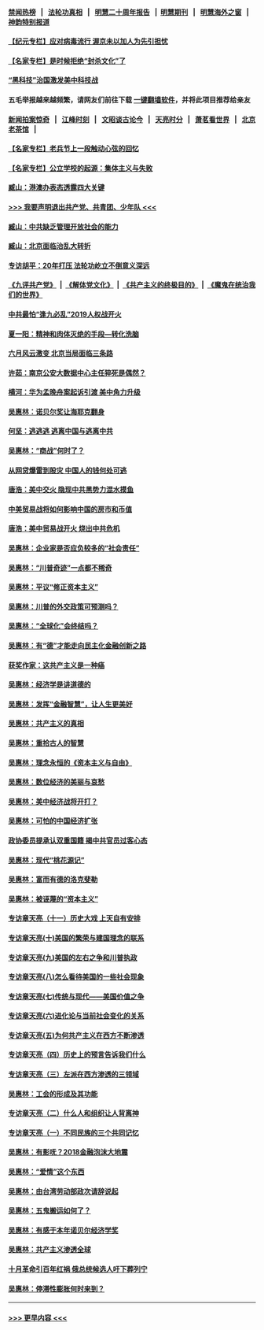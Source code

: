 #### [禁闻热榜](热点新闻.md?=0)  &nbsp;&nbsp;|&nbsp;&nbsp; [法轮功真相](https://github.com/gfw-breaker/truth/blob/master/README.md?=0) &nbsp;&nbsp;|&nbsp;&nbsp; [明慧二十周年报告](https://github.com/gfw-breaker/mh-reports/blob/master/README.md?=0) &nbsp;&nbsp;|&nbsp;&nbsp;[明慧期刊](https://github.com/gfw-breaker/mh-qikan) &nbsp;&nbsp;|&nbsp;&nbsp; [明慧海外之窗](https://github.com/gfw-breaker/mh-news/blob/master/README.md?=0) &nbsp;&nbsp;|&nbsp;&nbsp; [神韵特别报道](https://github.com/gfw-breaker/mh-news/blob/master/shenyun.md?=0)
#### [【纪元专栏】应对病毒流行 渥京未以加人为先引担忧](../pages/nsc423/n11875714.md?t=02270202) 
#### [【名家专栏】是时候拒绝“封杀文化”了](../pages/nsc423/n11814093.md?t=02270202) 
#### [“黑科技”治国激发美中科技战](../pages/nsc423/n11638056.md?t=02270202) 
#### 五毛举报越来越频繁，请网友们前往下载 [一键翻墙软件](https://github.com/gfw-breaker/ssr-accounts)，并将此项目推荐给亲友
#### [新闻拍案惊奇](https://github.com/gfw-breaker/banned-news/blob/master/pages/link4.md) &nbsp;&nbsp;|&nbsp;&nbsp; [江峰时刻](https://github.com/gfw-breaker/banned-news/blob/master/pages/link4.md) &nbsp;&nbsp;|&nbsp;&nbsp; [文昭谈古论今](https://github.com/gfw-breaker/banned-news/blob/master/pages/link4.md) &nbsp;&nbsp;|&nbsp;&nbsp; [天亮时分](https://github.com/gfw-breaker/banned-news/blob/master/pages/link4.md) &nbsp;&nbsp;|&nbsp;&nbsp; [萧茗看世界](https://github.com/gfw-breaker/banned-news/blob/master/pages/link4.md) &nbsp;&nbsp;|&nbsp;&nbsp; [北京老茶馆](https://github.com/gfw-breaker/banned-news/blob/master/pages/link4.md) &nbsp;&nbsp;|&nbsp;&nbsp; 
#### [【名家专栏】老兵节上一段触动心弦的回忆](../pages/nsc423/n11646016.md?t=02270202) 
#### [【名家专栏】公立学校的起源：集体主义与失败](../pages/nsc423/n11601833.md?t=02270202) 
#### [臧山：港澳办表态透露四大关键](../pages/nsc423/n11421628.md?t=02270202) 
#### [>>> 我要声明退出共产党、共青团、少年队 <<<](https://github.com/begood0513/goodnews/blob/master/quit/letter.md) 
#### [臧山：中共缺乏管理开放社会的能力](../pages/nsc423/n11407457.md?t=02270202) 
#### [臧山：北京面临治乱大转折](../pages/nsc423/n11406895.md?t=02270202) 
#### [专访胡平：20年打压 法轮功屹立不倒意义深远](../pages/nsc423/n11398800.md?t=02270202) 
#### [《九评共产党》](https://github.com/begood0513/9ping.md/blob/master/README.md) &nbsp;|&nbsp; [《解体党文化》](../../../../jtdwh.md/blob/master/README.md)  &nbsp;|&nbsp; [《共产主义的终极目的》](../../../../gczydzjmd.md/blob/master/README.md) &nbsp;|&nbsp; [《魔鬼在统治我们的世界》](../../../../mgztzwmdsj.md/blob/master/README.md) 
#### [中共最怕“逢九必乱”2019人权战开火](../pages/nsc423/n11385248.md?t=02270202) 
#### [夏一阳：精神和肉体灭绝的手段—转化洗脑](../pages/nsc423/n11368250.md?t=02270202) 
#### [六月风云激变 北京当局面临三条路](../pages/nsc423/n11313668.md?t=02270202) 
#### [许茹：南京公安大数据中心主任猝死是偶然？](../pages/nsc423/n11064744.md?t=02270202) 
#### [横河：华为孟晚舟案起诉引渡 美中角力升级](../pages/nsc423/n11027230.md?t=02270202) 
#### [吴惠林：诺贝尔奖让海耶克翻身](../pages/nsc423/n10890049.md?t=02270202) 
#### [何坚：逃逃逃 逃离中国与逃离中共](../pages/nsc423/n10592891.md?t=02270202) 
#### [吴惠林：“商战”何时了？](../pages/nsc423/n10573558.md?t=02270202) 
#### [从网贷爆雷到股灾 中国人的钱何处可逃](../pages/nsc423/n10572800.md?t=02270202) 
#### [唐浩：美中交火 隐现中共黑势力混水摸鱼](../pages/nsc423/n10544040.md?t=02270202) 
#### [中美贸易战将如何影响中国的房市和币值](../pages/nsc423/n10543697.md?t=02270202) 
#### [唐浩：美中贸易战开火 烧出中共危机](../pages/nsc423/n10540126.md?t=02270202) 
#### [吴惠林：企业家是否应负较多的“社会责任”](../pages/nsc423/n10535022.md?t=02270202) 
#### [吴惠林：“川普奇迹”一点都不稀奇](../pages/nsc423/n10512808.md?t=02270202) 
#### [吴惠林：平议“修正资本主义”](../pages/nsc423/n10495724.md?t=02270202) 
#### [吴惠林：川普的外交政策可预测吗？](../pages/nsc423/n10462387.md?t=02270202) 
#### [吴惠林：“全球化”会终结吗？](../pages/nsc423/n10452838.md?t=02270202) 
#### [吴惠林：有“德”才能走向民主化金融创新之路](../pages/nsc423/n10432292.md?t=02270202) 
#### [获奖作家：这共产主义是一种癌](../pages/nsc423/n10431541.md?t=02270202) 
#### [吴惠林：经济学是讲道德的](../pages/nsc423/n10398014.md?t=02270202) 
#### [吴惠林：发挥“金融智慧”，让人生更美好](../pages/nsc423/n10375019.md?t=02270202) 
#### [吴惠林：共产主义的真相](../pages/nsc423/n10351394.md?t=02270202) 
#### [吴惠林：重拾古人的智慧](../pages/nsc423/n10337691.md?t=02270202) 
#### [吴惠林：理念永恒的《资本主义与自由》](../pages/nsc423/n10316274.md?t=02270202) 
#### [吴惠林：数位经济的美丽与哀愁](../pages/nsc423/n10292946.md?t=02270202) 
#### [吴惠林：美中经济战将开打？](../pages/nsc423/n10258825.md?t=02270202) 
#### [吴惠林：可怕的中国经济扩张](../pages/nsc423/n10219147.md?t=02270202) 
#### [政协委员提承认双重国籍 揭中共官员过客心态](../pages/nsc423/n10208809.md?t=02270202) 
#### [吴惠林：现代“桃花源记”](../pages/nsc423/n10185234.md?t=02270202) 
#### [吴惠林：富而有德的洛克斐勒](../pages/nsc423/n10142264.md?t=02270202) 
#### [吴惠林：被诬蔑的“资本主义”](../pages/nsc423/n10124816.md?t=02270202) 
#### [专访章天亮（十一）历史大戏 上天自有安排](../pages/nsc423/n10094905.md?t=02270202) 
#### [专访章天亮(十)美国的繁荣与建国理念的联系](../pages/nsc423/n10094899.md?t=02270202) 
#### [专访章天亮(九)美国的左右之争和川普执政](../pages/nsc423/n10094889.md?t=02270202) 
#### [专访章天亮(八)怎么看待美国的一些社会现象](../pages/nsc423/n10094857.md?t=02270202) 
#### [专访章天亮(七)传统与现代——美国价值之争](../pages/nsc423/n10093140.md?t=02270202) 
#### [专访章天亮(六)进化论与当前社会变化的关系](../pages/nsc423/n10092036.md?t=02270202) 
#### [专访章天亮(五)为何共产主义在西方不断渗透](../pages/nsc423/n10083620.md?t=02270202) 
#### [专访章天亮（四）历史上的预言告诉我们什么](../pages/nsc423/n10083606.md?t=02270202) 
#### [专访章天亮（三）左派在西方渗透的三领域](../pages/nsc423/n10081115.md?t=02270202) 
#### [吴惠林：工会的形成及其功能](../pages/nsc423/n10080633.md?t=02270202) 
#### [专访章天亮（二）什么人和组织让人背离神](../pages/nsc423/n10076637.md?t=02270202) 
#### [专访章天亮（一）不同民族的三个共同记忆](../pages/nsc423/n10074188.md?t=02270202) 
#### [吴惠林：有影呒？2018金融泡沫大地震](../pages/nsc423/n10040534.md?t=02270202) 
#### [吴惠林：“爱情”这个东西](../pages/nsc423/n10019423.md?t=02270202) 
#### [吴惠林：由台湾劳动部政次请辞说起](../pages/nsc423/n9979679.md?t=02270202) 
#### [吴惠林：五鬼搬运如何了？](../pages/nsc423/n9925338.md?t=02270202) 
#### [吴惠林：有感于本年诺贝尔经济学奖](../pages/nsc423/n9871883.md?t=02270202) 
#### [吴惠林：共产主义渗透全球](../pages/nsc423/n9812748.md?t=02270202) 
#### [十月革命引百年红祸 俄总统候选人吁下葬列宁](../pages/nsc423/n9810182.md?t=02270202) 
#### [吴惠林：停滞性膨胀何时来到？](../pages/nsc423/n9764136.md?t=02270202) 

----
#### [ >>> 更早内容 <<< ](../indexes/nsc423-earlier.md)
